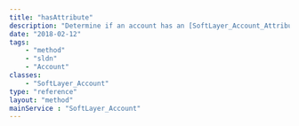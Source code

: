 ```yaml
---
title: "hasAttribute"
description: "Determine if an account has an [SoftLayer_Account_Attribute](/reference/datatypes/SoftLayer_Account_Attribute) associated with it. hasAttribute() returns false if the attribute does not exist or if it does not have a value. "
date: "2018-02-12"
tags:
    - "method"
    - "sldn"
    - "Account"
classes:
    - "SoftLayer_Account"
type: "reference"
layout: "method"
mainService : "SoftLayer_Account"
---
```

